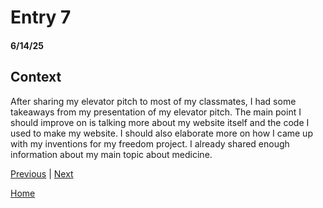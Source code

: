 # Entry 7
#### 6/14/25

## Context

After sharing my elevator pitch to most of my classmates, I had some takeaways from my presentation of my elevator pitch. The main point I should improve on is talking more about my website itself and the code I used to make my website. I should also elaborate more on how I came up with my inventions for my freedom project. I already shared enough information about my main topic about medicine.












[Previous](entry06.md) | [Next](entry08.md)

[Home](../README.md)
